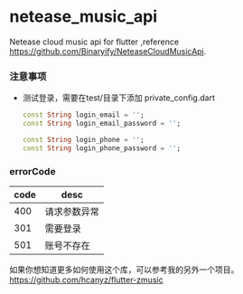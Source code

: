 # netease_music_api

Netease cloud music api for flutter ,reference https://github.com/Binaryify/NeteaseCloudMusicApi. 

### 注意事项
- 测试登录，需要在test/目录下添加 private_config.dart
    ```dart
    const String login_email = '';
    const String login_email_password = '';
    
    const String login_phone = '';
    const String login_phone_password = '';
    ```

### errorCode
| code | desc         |
|------|--------------|
| 400  | 请求参数异常 |
| 301  | 需要登录     |
| 501  | 账号不存在   |


如果你想知道更多如何使用这个库，可以参考我的另外一个项目。https://github.com/hcanyz/flutter-zmusic